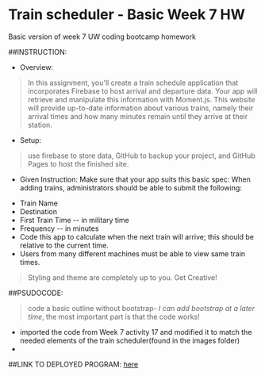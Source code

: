 # Train scheduler - Basic Week 7 HW
Basic version of week 7 UW coding bootcamp homework

##INSTRUCTION:
* Overview: 
>In this assignment, you'll create a train schedule application that incorporates Firebase to host arrival and departure data. Your app will retrieve and manipulate this information with Moment.js. This website will provide up-to-date information about various trains, namely their arrival times and how many minutes remain until they arrive at their station.
* Setup:
>use firebase to store data, GitHub to backup your project, and GitHub Pages to host the finished site.
* Given Instruction:
Make sure that your app suits this basic spec:
When adding trains, administrators should be able to submit the following:
- Train Name
- Destination 
- First Train Time -- in military time
- Frequency -- in minutes
- Code this app to calculate when the next train will arrive; this should be relative to the current time.
- Users from many different machines must be able to view same train times.
>Styling and theme are completely up to you. Get Creative! 

##PSUDOCODE:
>code a basic outline without bootstrap- _I can add bootstrap at a later time_, the most important part is that the code works!
* imported the code from Week 7 activity 17 and modified it to match the needed elements of the train scheduler(found in the images folder)
* 
##LINK TO DEPLOYED PROGRAM: [here](https://redricasa.github.io/Train-Scheduler_FSB/) 
